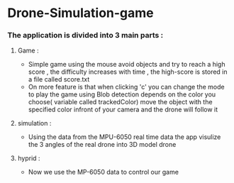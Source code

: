 # Drone-Simulation-game

### The application is divided into 3 main parts : 

1. Game : 
   - Simple game using the mouse avoid objects and try to reach a high score , the difficulty increases with time , the high-score is stored in a file called score.txt
   - On more feature is that when clicking 'c' you can change the mode to play the game using Blob detection depends on the color you choose( variable called trackedColor) move the object with the specified color infront of your camera and the drone will follow it 

2. simulation :
   - Using the data from the MPU-6050  real time data the app visulize the 3 angles of the real drone into 3D model drone

3. hyprid : 
   - Now we use the MP-6050 data to control our game 

